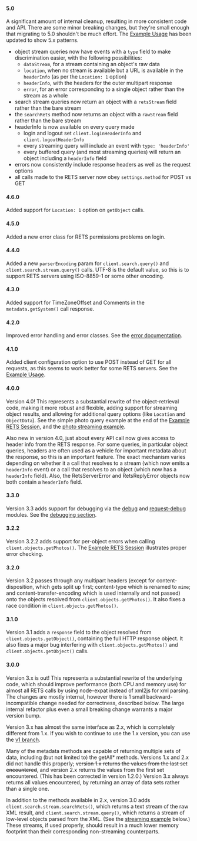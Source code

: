 
#### 5.0
A significant amount of internal cleanup, resulting in more consistent code and API.  There are some minor breaking
changes, but they're small enough that migrating to 5.0 shouldn't be much effort.  The
[Example Usage](https://github.com/sbruno81/rets-client#example-usage) has been updated to show 5.x patterns. 

- object stream queries now have events with a `type` field to make discrimination easier, with the following
possibilities:
  - `dataStream`, for a stream containing an object's raw data
  - `location`, when no stream is available but a URL is available in the `headerInfo` (as per the `Location: 1` option)
  - `headerInfo`, with the headers for the outer multipart response
  - `error`, for an error corresponding to a single object rather than the stream as a whole
- search stream queries now return an object with a `retsStream` field rather than the bare stream
- the `searchRets` method now returns an object with a `rawStream` field rather than the bare stream
- headerInfo is now available on every query made
  - login and logout set `client.loginHeaderInfo` and `client.logoutHeaderInfo`
  - every streaming query will include an event with `type: 'headerInfo'`
  - every buffered query (and most streaming queries) will return an object including a `headerInfo` field
- errors now consistently include response headers as well as the request options
- all calls made to the RETS server now obey `settings.method` for POST vs GET

#### 4.6.0
Added support for `Location: 1` option on `getObject` calls.

#### 4.5.0
Added a new error class for RETS permissions problems on login.

#### 4.4.0
Added a new `parserEncoding` param for `client.search.query()` and `client.search.stream.query()` calls.  UTF-8 is the
default value, so this is to support RETS servers using ISO-8859-1 or some other encoding.

#### 4.3.0
Added support for TimeZoneOffset and Comments in the `metadata.getSystem()` call response.

#### 4.2.0
Improved error handling and error classes.  See the [error documentation](https://github.com/sbruno81/rets-client#errors).

#### 4.1.0
Added client configuration option to use POST instead of GET for all requests, as this seems to work better for some
RETS servers.  See the [Example Usage](https://github.com/sbruno81/rets-client#client-configuration).

#### 4.0.0

Version 4.0!  This represents a substantial rewrite of the object-retrieval code, making it more robust and flexible,
adding support for streaming object results, and allowing for additional query options (like `Location` and
`ObjectData`).  See the simple photo query example at the end of the [Example RETS Session](https://github.com/sbruno81/rets-client#example-rets-session), and
the [photo streaming example](https://github.com/sbruno81/rets-client#photo-streaming-example).

Also new in version 4.0, just about every API call now gives access to header info from the RETS response.  For some
queries, in particular object queries, headers are often used as a vehicle for important metadata about the response,
so this is an important feature.  The exact mechanism varies depending on whether it a call that resolves to a stream
(which now emits a `headerInfo` event) or a call that resolves to an object (which now has a `headerInfo` field).  Also,
the RetsServerError and RetsReplyError objects now both contain a `headerInfo` field.

#### 3.3.0

Version 3.3 adds support for debugging via the [debug](https://github.com/visionmedia/debug) and
[request-debug](https://github.com/request/request-debug) modules. See the [debugging section](https://github.com/sbruno81/rets-client#debugging).

#### 3.2.2

Version 3.2.2 adds support for per-object errors when calling `client.objects.getPhotos()`.  The
[Example RETS Session](#example-rets-session) illustrates proper error checking.

#### 3.2.0

Version 3.2 passes through any multipart headers (except for content-disposition, which gets split up first;
content-type which is renamed to `mime`; and content-transfer-encoding which is used internally and not passed) onto
the objects resolved from `client.objects.getPhotos()`. It also fixes a race condition in `client.objects.getPhotos()`.

#### 3.1.0

Version 3.1 adds a `response` field to the object resolved from `client.objects.getObject()`, containing the full HTTP
response object.  It also fixes a major bug interfering with `client.objects.getPhotos()` and
`client.objects.getObject()` calls.

#### 3.0.0

Version 3.x is out!  This represents a substantial rewrite of the underlying code, which should improve performance
(both CPU and memory use) for almost all RETS calls by using node-expat instead of xml2js for xml parsing.  The changes
are mostly internal, however there is 1 small backward-incompatible change needed for correctness, described below.
The large internal refactor plus even a small breaking change warrants a major version bump.

Version 3.x has almost the same interface as 2.x, which is completely different from 1.x.  If you wish to continue to
use the 1.x version, you can use the [v1 branch](https://github.com/sbruno81/rets-client/tree/v1).

Many of the metadata methods are capable of returning multiple sets of data, including (but not limited to) the
getAll* methods.  Versions 1.x and 2.x did not handle this properly; ~~version 1.x returns the values from the last set
encountered~~, and version 2.x returns the values from the first set encountered.  (This has been corrected in version
1.2.0.)  Version 3.x always returns all values encountered, by returning an array of data sets rather than a single one.  

In addition to the methods available in 2.x, version 3.0 adds `client.search.stream.searchRets()`, which returns a
text stream of the raw XML result, and `client.search.stream.query()`, which returns a stream of low-level objects
parsed from the XML.  (See the [streaming example](https://github.com/sbruno81/rets-client#simple-streaming-example) below.)  These streams, if used properly,
should result in a much lower memory footprint than their corresponding non-streaming counterparts.
